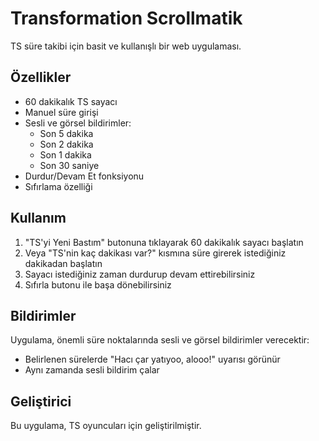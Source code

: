 # Transformation Scrollmatik

TS süre takibi için basit ve kullanışlı bir web uygulaması.

## Özellikler

- 60 dakikalık TS sayacı
- Manuel süre girişi
- Sesli ve görsel bildirimler:
  - Son 5 dakika
  - Son 2 dakika
  - Son 1 dakika
  - Son 30 saniye
- Durdur/Devam Et fonksiyonu
- Sıfırlama özelliği

## Kullanım

1. "TS'yi Yeni Bastım" butonuna tıklayarak 60 dakikalık sayacı başlatın
2. Veya "TS'nin kaç dakikası var?" kısmına süre girerek istediğiniz dakikadan başlatın
3. Sayacı istediğiniz zaman durdurup devam ettirebilirsiniz
4. Sıfırla butonu ile başa dönebilirsiniz

## Bildirimler

Uygulama, önemli süre noktalarında sesli ve görsel bildirimler verecektir:

- Belirlenen sürelerde "Hacı çar yatıyoo, alooo!" uyarısı görünür
- Aynı zamanda sesli bildirim çalar

## Geliştirici

Bu uygulama, TS oyuncuları için geliştirilmiştir.
